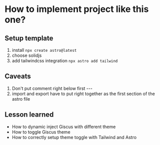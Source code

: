 




# How to implement project like this one?

## Setup template

1. install `npx create astro@latest`
2. choose solidjs
3. add tailwindcss integration `npx astro add tailwind`

## Caveats

1. Don't put comment right below first ---
2. import and export have to put right together as the first section of the astro file

## Lesson learned

- How to dynamic inject Giscus with different theme
- How to toggle Giscus theme
- How to correctly setup theme toggle with Tailwind and Astro